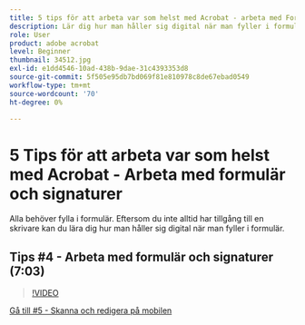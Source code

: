 ```yaml
---
title: 5 tips för att arbeta var som helst med Acrobat - arbeta med Forms och signaturer
description: Lär dig hur man håller sig digital när man fyller i formulär
role: User
product: adobe acrobat
level: Beginner
thumbnail: 34512.jpg
exl-id: e1dd4546-10ad-438b-9dae-31c4393353d8
source-git-commit: 5f505e95db7bd069f81e810978c8de67ebad0549
workflow-type: tm+mt
source-wordcount: '70'
ht-degree: 0%

---
```


# 5 Tips för att arbeta var som helst med Acrobat - Arbeta med formulär och signaturer

Alla behöver fylla i formulär. Eftersom du inte alltid har tillgång till en skrivare kan du lära dig hur man håller sig digital när man fyller i formulär.

## Tips #4 - Arbeta med formulär och signaturer (7:03)

>[!VIDEO](https://video.tv.adobe.com/v/34512?hidetitle=true)

[Gå till #5 - Skanna och redigera på mobilen](scan-and-edit-on-mobile.md)